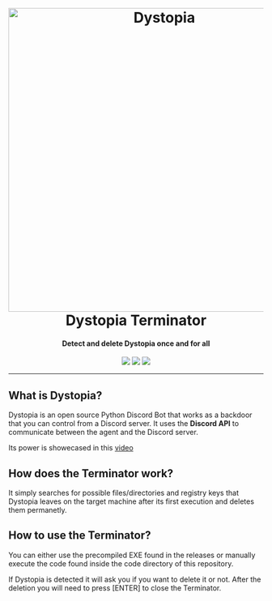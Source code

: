 <h1 align="center">
  <br>
  <a href="https://github.com/3ct0s/"><img src="https://i.ibb.co/RDCpJKT/image.png" width=600 weigth=500 alt="Dystopia"></a>
  <br>
  Dystopia Terminator
  <br>
</h1>

<h4 align="center">Detect and delete Dystopia once and for all</h4>

<p align="center">
    <img src="https://img.shields.io/badge/Platform-Windows-white">
    <img src="https://img.shields.io/badge/Version-1.0.0-white">
    <img src="https://img.shields.io/badge/Python-3.5+-white">
</p>

---

## What is Dystopia?

Dystopia is an open source Python Discord Bot that works as a backdoor that you can control from a Discord server. It uses the **Discord API** to communicate between the agent and the Discord server.

Its power is showecased in this [video](https://youtu.be/q7jqRg1sxBU)

## How does the Terminator work?

It simply searches for possible files/directories and registry keys that Dystopia leaves on the target machine after its first execution and deletes them permanetly.

## How to use the Terminator?

You can either use the precompiled EXE found in the releases or manually execute the code found inside the code directory of this repository. 

If Dystopia is detected it will ask you if you want to delete it or not. After the deletion you will need to press [ENTER] to close the Terminator.
